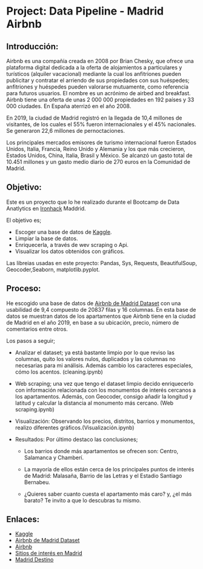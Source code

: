 # Project: Data Pipeline - Madrid Airbnb

## Introducción:

Airbnb es una compañía creada en 2008 por Brian Chesky, que ofrece una plataforma digital dedicada a la oferta de alojamientos a particulares y turísticos (alquiler vacacional) mediante la cual los anfitriones pueden publicitar y contratar el arriendo de sus propiedades con sus huéspedes; anfitriones y huéspedes pueden valorarse mutuamente, como referencia para futuros usuarios. El nombre es un acrónimo de airbed and breakfast.
​
Airbnb tiene una oferta de unas 2 000 000 propiedades en 192 países y 33 000 ciudades. En España aterrizó en el año 2008.

En 2019, la ciudad de Madrid registró en la llegada de 10,4 millones de visitantes, de los cuales el 55% fueron internacionales y el 45% nacionales. Se generaron 22,6 millones de pernoctaciones. 

Los principales mercados emisores de turismo internacional fueron Estados Unidos, Italia, Francia, Reino Unido y Alemania y los que más crecieron, Estados Unidos, China, Italia, Brasil y México. Se alcanzó un gasto total de 10.451 millones y un gasto medio diario de 270 euros en la Comunidad de Madrid. 


## Objetivo:

Este es un proyecto que lo he realizado durante el Bootcamp de Data Anatlytics en [Ironhack](https://www.ironhack.com/es/data-analytics) Maddrid.

El objetivo es;

-   Escoger una base de datos de [Kaggle](www.kaggle.com).
-   Limpiar la base de datos.
-   Enriquecerla, a través de wev scraping o Api.
-   Visualizar los datos obtenidos con gráficos.

Las libreias usadas en este proyecto: Pandas, Sys, Requests, BeautifulSoup, Geocoder,Seaborn, matplotlib.pyplot.


## Proceso:

He escogido una base de datos de [Airbnb de Madrid Dataset](https://www.kaggle.com/rusiano/madrid-airbnb-data) con una usabilidad de 9,4 compuesto de 20837 filas y 16 columnas. En esta base de datos se muestran datos de los apartamentos que Airbnb tiene en la ciudad de Madrid en el año 2019, en base a su ubicación, precio, número de comentarios entre otros.

Los pasos a seguir;

-   Analizar el dataset; ya está bastante limpio por lo que reviso las columnas, quito los valores nulos, duplicados y las columnas no necesarias para mi análisis. Además cambio los caracteres especiales, cómo los acentos. (cleaning.ipynb)
-   Web scraping; una vez que tengo el dataset limpio decido enriquecerlo con información relacionada con los monumentos de interés cercanos a los apartamentos. Además, con Geocoder, consigo añadir la longitud y latitud y calcular la distancia al monumento más cercano. (Web scraping.ipynb)
-   Visualización: Observando los precios, distritos, barrios y monumentos, realizo diferentes gráficos.(Visualización.ipynb)
-   Resultados: Por último destaco las conclusiones;

    - Los barrios donde más apartamentos se ofrecen son: Centro, Salamanca y Chamberí.
    - La mayoría de ellos están cerca de los principales puntos de interés de Madrid: Malasaña, Barrio de las Letras y el Estadio Santiago Bernabeu.
    
    - ¿Quieres saber cuanto cuesta el apartamento más caro? y, ¿el más barato?
    Te invito a que lo descubras tu mismo.
 
## Enlaces:

- [Kaggle](www.kaggle.com)
- [Airbnb de Madrid Dataset](https://www.kaggle.com/rusiano/madrid-airbnb-data)
- [Airbnb](https://www.airbnb.es/madrid-spain/stays) 
- [Sitios de interés en Madrid](https://www.tripadvisor.es/Attractions-g187514-Activities-c47-Madrid.html)
- [Madrid Destino](https://www.madrid-destino.com/)
